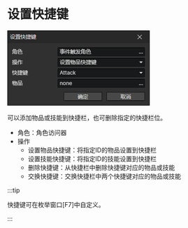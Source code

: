# 设置快捷键

![](img/setShortcut-1.png)

可以添加物品或技能到快捷栏，也可删除指定的快捷栏位。

- 角色：角色访问器
- 操作
  - 设置物品快捷键：将指定ID的物品设置到快捷栏
  - 设置技能快捷键：将指定ID的技能设置到快捷栏
  - 删除快捷键：从快捷栏中删除快捷键对应的物品或技能
  - 交换快捷键：交换快捷栏中两个快捷键对应的物品或技能

:::tip

快捷键可在枚举窗口[F7]中自定义。

:::